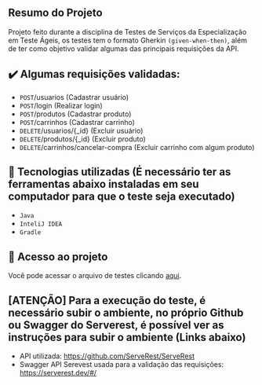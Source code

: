 ## Resumo do Projeto
Projeto feito durante a disciplina de Testes de Serviços da Especialização em Teste Ágeis, os testes tem o formato Gherkin ``(given-when-then)``, além de ter como objetivo validar algumas das principais requisições da API.

## ✔️ Algumas requisições validadas:

- ``POST``/usuarios (Cadastrar usuário)
- ``POST``/login (Realizar login)
- ``POST``/produtos (Cadastrar produto)
- ``POST``/carrinhos (Cadastrar carrinho)
- ``DELETE``/usuarios/{_id} (Excluir usuário)
- ``DELETE``/produtos/{_id} (Excluir produto)
- ``DELETE``/carrinhos/cancelar-compra (Excluir carrinho com algum produto)

## 🔨 Tecnologias utilizadas (É necessário ter as ferramentas abaixo instaladas em seu computador para que o teste seja executado)
- ``Java``
- ``InteliJ IDEA``
- ``Gradle``

## 📁 Acesso ao projeto
 Você pode acessar o arquivo de testes clicando [aqui](https://github.com/assiriamenezes/serverest-apirestassured/blob/master/app/src/test/java/aulara/Exercicio2.java).
 
## [ATENÇÃO] Para a execução do teste, é necessário subir o ambiente, no próprio Github ou Swagger do Serverest, é possível ver as instruções para subir o ambiente (Links abaixo)
- API utilizada: https://github.com/ServeRest/ServeRest 
- Swagger API Serevest usada para a validação das requisições: https://serverest.dev/#/


